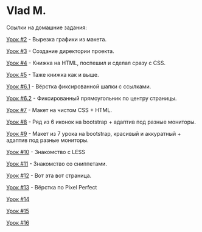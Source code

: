 # Vlad M.

Ссылки на домашние задания:

<a href="https://github.com/Falomaly/glo-academy-homeworks/tree/WlldBranch/Glo%20academy/first-lesson">Урок #2</a> - Вырезка графики из макета.

<a href="https://github.com/Falomaly/glo-academy-homeworks/tree/WlldBranch/Glo%20academy/second-lesson/Lesson-Project/src">Урок #3</a> - Создание директории проекта.

<a href="https://codepen.io/Falomaly/pen/xxJQZdj">Урок #4</a> - Книжка на HTML, поспешил и сделал сразу с CSS.

<a href="https://codepen.io/Falomaly/pen/xxJQZdj">Урок #5</a> - Таже книжка как и выше.

<a href="https://codepen.io/Falomaly/pen/poZqzzr">Урок #6.1</a> - Вёрстка фиксированной шапки с ссылками.

<a href="https://codepen.io/Falomaly/pen/xxJmKRM">Урок #6.2</a> - Фиксированный прямоугольник по центру страницы.

<a href="https://disk.yandex.lv/d/GqvCGZQyWwCnQA">Урок #7</a> - Макет на чистом CSS + HTML.

<a href="https://disk.yandex.lv/d/wXIDgSjL4RluLQ">Урок #8</a> - Ряд из 6 иконок на bootstrap + адаптив под разные мониторы.

<a href="https://disk.yandex.lv/d/fgbg0yufIlMnJA">Урок #9</a> - Макет из 7 урока на bootstrap, красивый и аккуратный + адаптив под разные мониторы.

<a href="https://github.com/Falomaly/glo-academy-homeworks/blob/WlldBranch/Glo%20academy/lesson-ten/main.less">Урок #10</a> - Знакомство с LESS

<a href="https://github.com/Falomaly/glo-academy-homeworks/tree/WlldBranch/Glo%20academy/lesson-eleven">Урок #11</a> - Знакомство со сниппетами.

<a href="https://falomaly.github.io/glo-academy-homeworks/">Урок #12</a> - Вот эта вот страница.

<a href="https://falomaly.github.io/glo-academy-homeworks/lesson-thirteen/">Урок #13</a> - Вёрстка по Pixel Perfect

<a href="">Урок #14</a>

<a href="">Урок #15</a>

<a href="">Урок #16</a>
